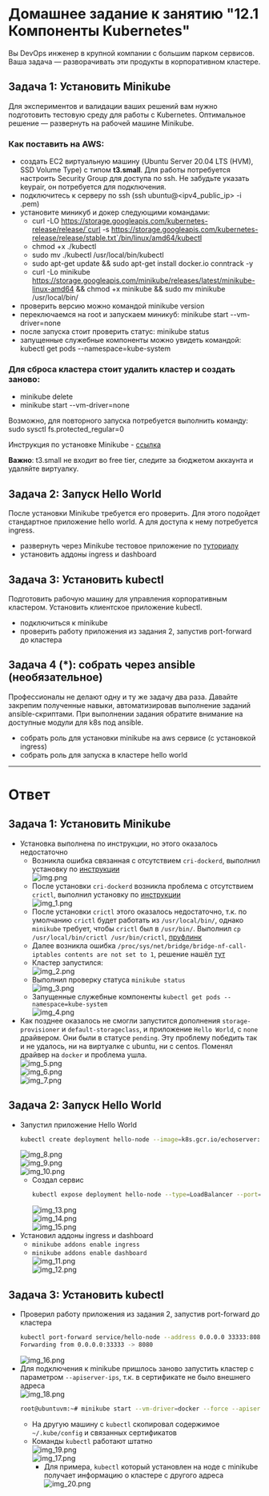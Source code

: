 # Домашнее задание к занятию "12.1 Компоненты Kubernetes"

Вы DevOps инженер в крупной компании с большим парком сервисов. Ваша задача — разворачивать эти продукты в корпоративном кластере. 

## Задача 1: Установить Minikube

Для экспериментов и валидации ваших решений вам нужно подготовить тестовую среду для работы с Kubernetes. Оптимальное решение — развернуть на рабочей машине Minikube.

### Как поставить на AWS:
- создать EC2 виртуальную машину (Ubuntu Server 20.04 LTS (HVM), SSD Volume Type) с типом **t3.small**. Для работы потребуется настроить Security Group для доступа по ssh. Не забудьте указать keypair, он потребуется для подключения.
- подключитесь к серверу по ssh (ssh ubuntu@<ipv4_public_ip> -i <keypair>.pem)
- установите миникуб и докер следующими командами:
  - curl -LO https://storage.googleapis.com/kubernetes-release/release/`curl -s https://storage.googleapis.com/kubernetes-release/release/stable.txt`/bin/linux/amd64/kubectl
  - chmod +x ./kubectl
  - sudo mv ./kubectl /usr/local/bin/kubectl
  - sudo apt-get update && sudo apt-get install docker.io conntrack -y
  - curl -Lo minikube https://storage.googleapis.com/minikube/releases/latest/minikube-linux-amd64 && chmod +x minikube && sudo mv minikube /usr/local/bin/
- проверить версию можно командой minikube version
- переключаемся на root и запускаем миникуб: minikube start --vm-driver=none
- после запуска стоит проверить статус: minikube status
- запущенные служебные компоненты можно увидеть командой: kubectl get pods --namespace=kube-system

### Для сброса кластера стоит удалить кластер и создать заново:
- minikube delete
- minikube start --vm-driver=none

Возможно, для повторного запуска потребуется выполнить команду: sudo sysctl fs.protected_regular=0

Инструкция по установке Minikube - [ссылка](https://kubernetes.io/ru/docs/tasks/tools/install-minikube/)

**Важно**: t3.small не входит во free tier, следите за бюджетом аккаунта и удаляйте виртуалку.

## Задача 2: Запуск Hello World
После установки Minikube требуется его проверить. Для этого подойдет стандартное приложение hello world. А для доступа к нему потребуется ingress.

- развернуть через Minikube тестовое приложение по [туториалу](https://kubernetes.io/ru/docs/tutorials/hello-minikube/#%D1%81%D0%BE%D0%B7%D0%B4%D0%B0%D0%BD%D0%B8%D0%B5-%D0%BA%D0%BB%D0%B0%D1%81%D1%82%D0%B5%D1%80%D0%B0-minikube)
- установить аддоны ingress и dashboard

## Задача 3: Установить kubectl

Подготовить рабочую машину для управления корпоративным кластером. Установить клиентское приложение kubectl.
- подключиться к minikube 
- проверить работу приложения из задания 2, запустив port-forward до кластера

## Задача 4 (*): собрать через ansible (необязательное)

Профессионалы не делают одну и ту же задачу два раза. Давайте закрепим полученные навыки, автоматизировав выполнение заданий  ansible-скриптами. При выполнении задания обратите внимание на доступные модули для k8s под ansible.
 - собрать роль для установки minikube на aws сервисе (с установкой ingress)
 - собрать роль для запуска в кластере hello world
  
  ---

# Ответ

## Задача 1: Установить Minikube

- Установка выполнена по инструкции, но этого оказалось недостаточно
  - Возникла ошибка связанная с отсутствием `cri-dockerd`, выполнил установку по [инструкции](https://github.com/Mirantis/cri-dockerd#build-and-install)  
    ![img.png](12-kubernetes-01-intro/img/img.png)
  - После установки `cri-dockerd` возникла проблема с отсутствием `crictl`, выполнил установку по [инструкции](https://github.com/kubernetes-sigs/cri-tools#install-crictl)  
    ![img_1.png](12-kubernetes-01-intro/img/img_1.png)
  - После установки `crictl` этого оказалось недостаточно, т.к. по умолчанию `crictl` будет работать из `/usr/local/bin/`, однако `minikube` требует, чтобы `crictl` был в `/usr/bin/`.
  Выполнил `cp /usr/local/bin/crictl /usr/bin/crictl`, [пруфлинк](https://github.com/kubernetes/minikube/issues/14604#issuecomment-1190611171)
  - Далее возникла ошибка `/proc/sys/net/bridge/bridge-nf-call-iptables contents are not set to 1`, решение нашёл [тут](https://stackoverflow.com/questions/44125020/cant-install-kubernetes-on-vagrant)
  - Кластер запустился:  
    ![img_2.png](12-kubernetes-01-intro/img/img_2.png)
  - Выполнил проверку статуса `minikube status`  
    ![img_3.png](12-kubernetes-01-intro/img/img_3.png)
  - Запущенные служебные компоненты `kubectl get pods --namespace=kube-system`  
    ![img_4.png](12-kubernetes-01-intro/img/img_4.png)
- Как позднее оказалось не смогли запустится дополнения `storage-provisioner` и `default-storageclass`, и приложение `Hello World`, 
с `none` драйвером. Они были в статусе `pending`. Эту проблему победить так и не удалось, ни на виртуалке с ubuntu, ни с centos. Поменял драйвер на `docker` и проблема ушла.  
  ![img_5.png](12-kubernetes-01-intro/img/img_5.png)  
  ![img_6.png](12-kubernetes-01-intro/img/img_6.png)  
  ![img_7.png](12-kubernetes-01-intro/img/img_7.png)  

## Задача 2: Запуск Hello World

- Запустил приложение Hello World 
  ```bash
  kubectl create deployment hello-node --image=k8s.gcr.io/echoserver:1.4
  ```  
  ![img_8.png](12-kubernetes-01-intro/img/img_8.png)  
  ![img_9.png](12-kubernetes-01-intro/img/img_9.png)  
  ![img_10.png](12-kubernetes-01-intro/img/img_10.png)  
  - Создал сервис 
    ```bash
    kubectl expose deployment hello-node --type=LoadBalancer --port=8080
    ```  
    ![img_13.png](12-kubernetes-01-intro/img/img_13.png)  
    ![img_14.png](12-kubernetes-01-intro/img/img_14.png)  
    ![img_15.png](12-kubernetes-01-intro/img/img_15.png)  
- Установил аддоны ingress и dashboard  
  - `minikube addons enable ingress`  
  - `minikube addons enable dashboard`  
    ![img_11.png](12-kubernetes-01-intro/img/img_11.png)  
    ![img_12.png](12-kubernetes-01-intro/img/img_12.png)  

## Задача 3: Установить kubectl

- Проверил работу приложения из задания 2, запустив port-forward до кластера
  ```bash
  kubectl port-forward service/hello-node --address 0.0.0.0 33333:8080
  Forwarding from 0.0.0.0:33333 -> 8080
  ```  
  ![img_16.png](12-kubernetes-01-intro/img/img_16.png)  
- Для подключения к minikube пришлось заново запустить кластер с параметром `--apiserver-ips`, т.к. в сертификате не было внешнего адреса  
  ![img_18.png](12-kubernetes-01-intro/img/img_18.png) 
  ```bash
  root@ubuntuvm:~# minikube start --vm-driver=docker --force --apiserver-ips=192.168.1.230
  ```
  - На другую машину с `kubectl` скопировал содержимое `~/.kube/config` и связанных сертификатов
  - Команды `kubectl` работают штатно  
    ![img_19.png](12-kubernetes-01-intro/img/img_19.png)  
    ![img_17.png](12-kubernetes-01-intro/img/img_17.png)  
    - Для примера, `kubectl` который установлен на ноде с minikube получает информацию о кластере с другого адреса  
      ![img_20.png](12-kubernetes-01-intro/img/img_20.png)  